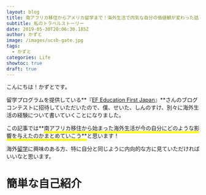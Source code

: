 ```yaml
---
layout: blog
title: 南アフリカ移住からアメリカ留学まで！海外生活で内気な自分の価値観が変わった話
subtitle: 私のトラベルストーリー
date: 2019-05-30T20:06:30.185Z
author: かずと
image: /images/ucsb-gate.jpg
tags:
  - かずと
categories: Life
showtoc: true
draft: true
---
```

こんにちは！かずとです。  

留学プログラムを提供している**『<a href = https://www.efjapan.co.jp/>EF Education First Japan</a>』**さんのブログコンテストに招待していただいたので、僕、せいた、しんのすけ、別々に海外生活の経験について書いていくことになりました。  

この記事では**<span style="border-bottom: solid 5px yellow;">南アフリカ移住から始まった海外生活が今の自分にどのような影響を与えたのかまとめていこう**</span>と思います！  

海外<a href = https://www.efjapan.co.jp/pg/ryugaku/>留学</a>に興味のある方、特に自分と同じように内向的な方に見ていただければいいなと思います。

# 簡単な自己紹介





